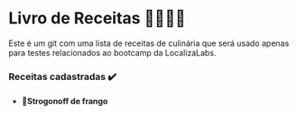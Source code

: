 # Livro de Receitas :woman_cook::man_cook:
Este é um git com uma lista de receitas de culinária que será usado apenas para testes relacionados ao bootcamp da LocalizaLabs.
### Receitas cadastradas :heavy_check_mark:
- #### :chicken:Strogonoff de frango
